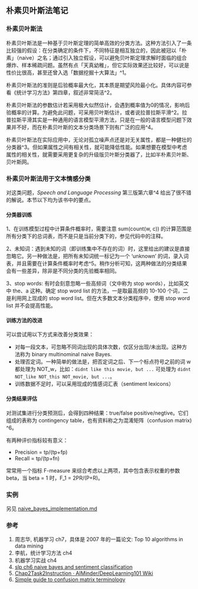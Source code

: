 ## 朴素贝叶斯法笔记

### 朴素贝叶斯法

朴素贝叶斯法是一种基于贝叶斯定理的简单高效的分类方法。这种方法引入了一条比较强的假设：在分类确定的条件下，不同特征是相互独立的，因此被冠以「朴素」（naive）之名；通过引入独立假设，可以避免贝叶斯定理求解时面临的组合爆炸、样本稀疏问题。虽然有点「天真幼稚」，但它实际效果还比较好，可以说是性价比很高，甚至还曾入选「数据挖掘十大算法」^1。

朴素贝叶斯法的准则是后验概率最大化，其本质是期望风险最小化。具体内容可参看《统计学习方法》第四章，叙述非常简洁^2。

朴素贝叶斯法的参数估计若采用极大似然估计，会遇到概率值为0的情况，影响后验概率的计算。为避免此问题，可采用贝叶斯估计，或者说拉普拉斯平滑^2。拉普拉斯平滑其实是一种通用的语言模型平滑方法，只是在一般的语言模型问题下效果并不好，而在朴素贝叶斯的文本分类场景下则有广泛的应用^4。

朴素贝叶斯法在实际应用中，无论对孤立噪声点还是对无关属性，都是一种健壮的分类器^3。但如果属性之间有相关性，就可能降低性能。如果想要在模型中考虑属性的相关性，就需要采用更复杂的升级版贝叶斯分类器了，比如半朴素贝叶斯、贝叶斯网。


### 朴素贝叶斯法用于文本情感分类

对这类问题，*Speech and Language Processing* 第三版第六章^4 给出了很不错的解说。本节以下均为该书中的要点。

#### 分类器训练

1、在训练模型过程中计算条件概率时，需要注意 sum(count(w, c)) 的计算范围是所有分类下的总词表，而不是只是当前分类下的，参见代码中的注释。

2、未知词：遇到未知的词（即训练集中不存在的词）时，这里给出的建议是直接忽略它。另一种做法是，把所有未知词统一标记为一个 ‘unknown’ 的词，录入词表，并且需要在计算条件概率时考虑^5。稍作分析可知，这两种做法的分类结果会有一些差异，除非是不同分类的先验概率相同。

3、stop words: 有时会刻意忽略一些高频词（文中称为 stop words），比如英文中 the、a 这种。确定 stop word list 的方法，一是取最高频的 10-100 个词，二是利用网上现成的 stop word list。但在大多数文本分类程序中，使用 stop word list 并不会提高性能。


#### 训练方法的改进

可以尝试用以下方式来改善分类效果：
* 对每一段文本，可忽略不同词出现的具体次数，仅区分出现/未出现。这种方法称为 binary multinominal naive Bayes.
* 处理否定词。一种简单的做法是，把否定词之后、下一个标点符号之前的词 w 都处理为 NOT\_w，比如：`didnt like this movie, but ...` 可处理为 `didnt NOT_like NOT_this NOT_movie, but ...`。
* 训练数据不足时，可以采用现成的情感词汇表（sentiment lexicons）


#### 分类结果评估

对测试集进行分类预测后，会得到四种结果：true/false positive/negtive。它们组成的表称为 contingency table，也有资料称之为混淆矩阵（confusion matrix) ^6。

有两种评价指标较有意义：
* Precision = tp/(tp+fp)
* Recall = tp/(tp+fn)

常常用一个指标 F-measure 来综合考虑以上两项，其中包含表示权重的参数 beta，当 beta = 1 时，F\_1 = 2PR/(P+R)。


### 实例

另见 [naive_bayes_implementation.md][1]


### 参考

1. 周志华, 机器学习 ch7，具体是 2007 年的一篇论文: Top 10 algorithms in data mining
2. 李航，统计学习方法 ch4
3. 机器学习实战 ch4
4. [slp ch6 naive bayes and sentiment classification][2]
5. [Chap2Task2Instruction · AIMinder/DeepLearning101 Wiki][3]
6. [Simple guide to confusion matrix terminology][4]

[1]:	naive_bayes_implementation.md
[2]:	https://web.stanford.edu/~jurafsky/slp3/6.pdf
[3]:	https://github.com/AIMinder/DeepLearning101/wiki/Chap2Task2Instruction
[4]:	http://www.dataschool.io/simple-guide-to-confusion-matrix-terminology/